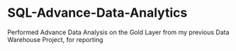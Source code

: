 # SQL-Advance-Data-Analytics
Performed Advance Data Analysis on the Gold Layer from my previous Data Warehouse Project, for reporting
